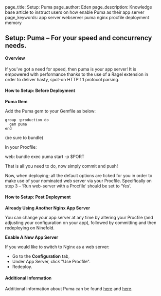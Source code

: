 page_title: Setup: Puma
page_author: Eden
page_description: Knowledge base article to instruct users on how enable Puma as their app server
page_keywords: app server webserver puma nginx procfile deployment memory

## Setup: Puma – For your speed and concurrency needs.

#### Overview
If you’ve got a need for speed, then puma is your app server! It is empowered with performance thanks to the use of a Ragel extension in order to deliver hasty, spot-on HTTP 1.1 protocol parsing.

#### How to Setup: Before Deployment

__Puma Gem__

Add the Puma gem to your Gemfile as below:

    group :production do
      gem puma
    end

(be sure to bundle)

In your Procfile:

web: bundle exec puma start -p $PORT

That is all you need to do, now simply commit and push!

Now, when deploying; all the default options are ticked for you in order to make use of your nominated web server via your Procfile. Specifically on step 3 – ‘Run web-server with a Procfile’ should be set to ‘Yes’.

#### How to Setup: Post Deployment

__Already Using Another Nginx App Server__

You can change your app server at any time by altering your Procfile (and adjusting your configuration on your app), followed by committing and then redeploying on Ninefold.

__Enable A New App Server__

If you would like to switch to Nginx as a web server:
- Go to the __Configuration__ tab,
- Under App Server, click "Use Procfile". 
- Redeploy.

#### Additional Information

Additional information about Puma can be found 
[here]( https://github.com/puma/puma) and 
[here]( http://puma.io/).
